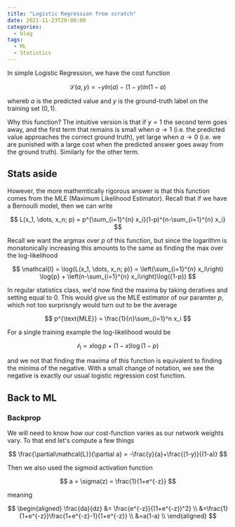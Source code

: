 ```yaml
---
title: "Logistic Regression from scratch"
date: 2021-11-23T20:00:00
categories:
  - blog
tags:
  - ML
  - Statistics
---
```


In simple Logistic Regression, we have the cost function

$$
\mathcal{L}(a, y) = -yln{(a)} - (1-y)ln{(1-a)}
$$

whereb $a$ is the predicted value and $y$ is the ground-truth label on the training set
(${0, 1}$).

Why this function? The intuitive version is that if $y=1$ the second term goes away, and the first
term that remains is small when $a\to 1$ (i.e. the predicted value approaches the correct ground truth), yet large when $a\to 0$ (i.e. we are punished with a large cost when the predicted answer goes away from the ground truth). Similarly for the other term.

## Stats aside

However, the more mathemtically rigorous answer is that this function comes from the MLE (Maximum Likelihood Estimator). Recall that if we have a Bernoulli model, then we can write

$$
L(x_1, \dots, x_n; p) = p^{\sum_{i=1}^{n} x_i}(1-p)^{n-\sum_{i=1}^{n} x_i}
$$

Recall we want the argmax over $p$ of this function, but since the logarithm is monatonically increasing this amounts to the same as finding the max over the log-likelihood

$$
\mathcal{l} = \log{L(x_1, \dots, x_n; p)} = \left(\sum_{i=1}^{n} x_i\right) \log{p} + \left(n-\sum_{i=1}^{n} x_i\right)\log({1-p})
$$

In regular statistics class, we'd now find the maxima by taking deratives and setting equal to 0.
This would give us the MLE estimator of our paramter $p$, which not too surprisngly would turn out to be the average

$$
p^{\text{MLE}} = \frac{1}{n}\sum_{i=1}^n x_i
$$


For a single training example the log-likelihood would be 

$$
\mathcal{l}_1 =  x \log{p} + \left(1-x\right)\log({1-p})
$$

and we not that finding the maxima of this function is equivalent to finding the minima of the negative. With a small change of notation, we see the negative is exactly our usual logistic regression cost function.

## Back to ML

### Backprop

We will need to know how our cost-function varies as our network weights vary.
To that end let's compute a few things

$$
\frac{\partial\mathcal{L}}{\partial a} = -\frac{y}{a}+\frac{(1-y)}{(1-a)}
$$

Then we also used the sigmoid activation function

$$
a = \sigma(z) = \frac{1}{1+e^{-z}}
$$

meaning

$$
\begin{aligned}
\frac{da}{dz} &= \frac{e^{-z}}{(1+e^{-z})^2} \\
&=\frac{1}{1+e^{-z}}\frac{1+e^{-z}-1}{1+e^{-z}} \\
&=a(1-a) \\
\end{aligned}
$$